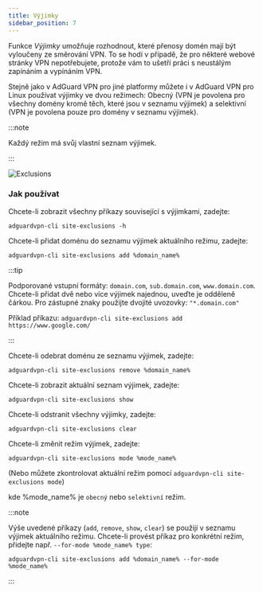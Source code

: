 ```yaml
---
title: Výjimky
sidebar_position: 7
---
```


Funkce _Výjimky_ umožňuje rozhodnout, které přenosy domén mají být vyloučeny ze směrování VPN. To se hodí v případě, že pro některé webové stránky VPN nepotřebujete, protože vám to ušetří práci s neustálým zapínáním a vypínáním VPN.

Stejně jako v AdGuard VPN pro jiné platformy můžete i v AdGuard VPN pro Linux používat výjimky ve dvou režimech: Obecný (VPN je povolena pro všechny domény kromě těch, které jsou v seznamu výjimek) a selektivní (VPN je povolena pouze pro domény v seznamu výjimek).

:::note

Každý režim má svůj vlastní seznam výjimek.

:::

![Exclusions](https://cdn.adguard-vpn.com/blog/new/m6pkdVPN-CLI-exclusions.png)

### Jak používat

Chcete-li zobrazit všechny příkazy související s výjimkami, zadejte:

```
adguardvpn-cli site-exclusions -h
```

Chcete-li přidat doménu do seznamu výjimek aktuálního režimu, zadejte:

```
adguardvpn-cli site-exclusions add %domain_name%
```

:::tip

Podporované vstupní formáty: `domain.com`, `sub.domain.com`, `www.domain.com`. Chcete-li přidat dvě nebo více výjimek najednou, uveďte je odděleně čárkou. Pro zástupné znaky použijte dvojité uvozovky: `"*.domain.com"`

Příklad příkazu: `adguardvpn-cli site-exclusions add https://www.google.com/`

:::

Chcete-li odebrat doménu ze seznamu výjimek, zadejte:

```
adguardvpn-cli site-exclusions remove %domain_name%
```

Chcete-li zobrazit aktuální seznam výjimek, zadejte:

```
adguardvpn-cli site-exclusions show
```

Chcete-li odstranit všechny výjimky, zadejte:

```
adguardvpn-cli site-exclusions clear
```

Chcete-li změnit režim výjimek, zadejte:

```
adguardvpn-cli site-exclusions mode %mode_name%
```

(Nebo můžete zkontrolovat aktuální režim pomocí `adguardvpn-cli site-exclusions mode`)

kde %mode_name% je `obecný` nebo `selektivní` režim.

:::note

Výše uvedené příkazy (`add`, `remove`, `show`, `clear`) se použijí v seznamu výjimek aktuálního režimu. Chcete-li provést příkaz pro konkrétní režim, přidejte např. `--for-mode %mode_name% type`:

```
adguardvpn-cli site-exclusions add %domain_name% --for-mode %mode_name%
```

:::
